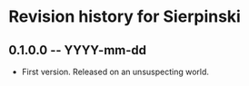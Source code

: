 # Revision history for Sierpinski

## 0.1.0.0 -- YYYY-mm-dd

* First version. Released on an unsuspecting world.
